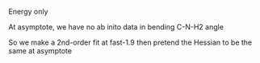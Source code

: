 Energy only

At asymptote, we have no ab inito data in bending C-N-H2 angle

So we make a 2nd-order fit at fast-1.9 then pretend the Hessian to be the same at asymptote

